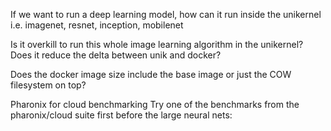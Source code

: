 
If we want to run a deep learning model, how can it run inside the unikernel
i.e. imagenet, resnet, inception, mobilenet

Is it overkill to run this whole image learning algorithm in the unikernel?
Does it reduce the delta between unik and docker?

Does the docker image size include the base image or just the COW filesystem on
top?


Pharonix for cloud benchmarking
Try one of the benchmarks from the pharonix/cloud suite first before the large
neural nets:
